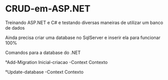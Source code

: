 # CRUD-em-ASP.NET
Treinando ASP.NET e C# e testando diversas maneiras de utilizar um banco de dados

Ainda precisa criar uma database no SqlServer e inserir ela para funcionar 100%

Comandos para a database do .NET

°Add-Migration Inicial-criacao -Context Contexto

°Update-database -Context Contexto
